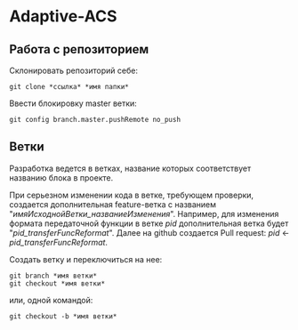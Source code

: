 # Adaptive-ACS

## Работа с репозиторием

Склонировать репозиторий себе:

    git clone *ссылка* *имя папки*

Ввести блокировку master ветки:

	git config branch.master.pushRemote no_push
	

## Ветки

Разработка ведется в ветках, название которых соответствует названию блока в проекте. 

При серьезном изменении кода в ветке, требующем проверки, создается дополнительная feature-ветка с названием "*имяИсходнойВетки_названиеИзменения*". Например, для изменения формата передаточной функции в ветке *pid* дополнительная ветка будет "*pid_transferFuncReformat*". Далее на github создается Pull request: *pid* <- *pid_transferFuncReformat*.

Создать ветку и переключиться на нее:

    git branch *имя ветки*
    git checkout *имя ветки*

или, одной командой:

    git checkout -b *имя ветки*
